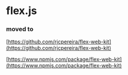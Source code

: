 # flex.js

### moved to 

[https://github.com/rjcpereira/flex-web-kit](https://github.com/rjcpereira/flex-web-kit)


[https://www.npmjs.com/package/flex-web-kit](https://www.npmjs.com/package/flex-web-kit)